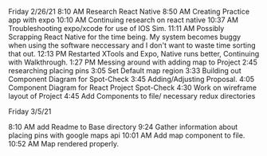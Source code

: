 Friday 2/26/21
8:10 AM Research React Native
8:50 AM Creating Practice app with expo
10:10 AM Continuing research on react native
10:37 AM Troubleshooting expo/xcode for use of IOS Sim.
11:11 AM Possibly Scrapping React Native for the time being. My system becomes buggy when using the software neccessary and I don't want to waste time sorting that out.
12:13 PM Restarted XTools and Expo, Native runs better, Continuing with Walkthrough.
1:27 PM Messing around with adding map to Project
2:45 researching placing pins
3:05 Set Default map region
3:33 Building out Component Diagram for Spot-Check
3:45 Adding/Adjusting Proposal.
4:05 Component Diagram for React Project Spot-Check
4:30 Work on wireframe layout of Project
4:45 Add Components to file/ necessary redux directories

Friday 3/5/21

8:10 AM add Readme to Base directory
9:24 Gather information about placing pins with google maps api
10:01 AM Add map component to file.
10:52 AM Map rendered properly.

